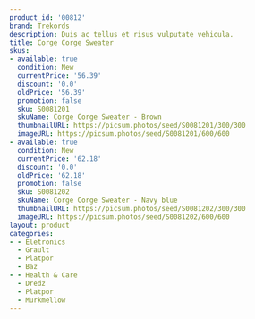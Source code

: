 ```yaml
---
product_id: '00812'
brand: Trekords
description: Duis ac tellus et risus vulputate vehicula.
title: Corge Corge Sweater
skus:
- available: true
  condition: New
  currentPrice: '56.39'
  discount: '0.0'
  oldPrice: '56.39'
  promotion: false
  sku: S0081201
  skuName: Corge Corge Sweater - Brown
  thumbnailURL: https://picsum.photos/seed/S0081201/300/300
  imageURL: https://picsum.photos/seed/S0081201/600/600
- available: true
  condition: New
  currentPrice: '62.18'
  discount: '0.0'
  oldPrice: '62.18'
  promotion: false
  sku: S0081202
  skuName: Corge Corge Sweater - Navy blue
  thumbnailURL: https://picsum.photos/seed/S0081202/300/300
  imageURL: https://picsum.photos/seed/S0081202/600/600
layout: product
categories:
- - Eletronics
  - Grault
  - Platpor
  - Baz
- - Health & Care
  - Dredz
  - Platpor
  - Murkmellow
---
```


